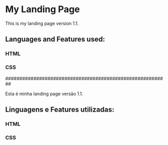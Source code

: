 # My Landing Page

This is my landing page version 1.1.

## Languages and Features used:

### HTML

### CSS

##########################################################

Esta é minha landing page versão 1.1.

## Linguagens e Features utilizadas:

### HTML

### CSS